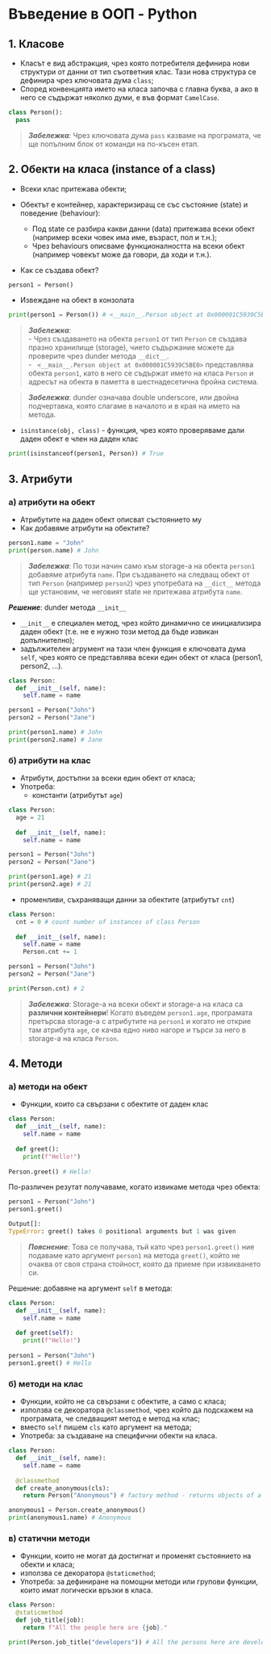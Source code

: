 # Въведение в ООП - Python
## 1. Класове
* Класът е вид абстракция, чрез която потребителя дефинира нови структури от данни от тип съответния клас. Тази нова структура се дефинира чрез ключовата дума `class`; 
* Според конвенцията името на класа започва с главна буква, а ако в него се съдържат няколко думи, е във формат `CamelCase`.

```py
class Person():
  pass
```
> _**Забележка**_: Чрез ключовата дума `pass` казваме на програмата, че ще попълним блок от команди на по-късен етап.

## 2. Обекти на класа (instance of a class)

- Всеки клас притежава обекти;
- Обектът е контейнер, характеризиращ се със състояние (state) и поведение (behaviour):
  - Под state се разбира какви данни (data) притежава всеки обект (например всеки човек има име, възраст, пол и т.н.);
  - Чрез behaviours описваме функционалността на всеки обект (например човекът може да говори, да ходи и т.н.).

- Как се създава обект?

```py
person1 = Person()
```

- Извеждане на обект в конзолата

```py
print(person1 = Person()) # <__main__.Person object at 0x000001C5939C5BE0>
```

> _**Забележка**_: <br> - Чрез създаването на обекта `person1` от тип `Person` се създава празно хранилище (storage), чието съдържание можете да проверите чрез dunder методa `__dict__`. <br> - ` <__main__.Person object at 0x000001C5939C5BE0>` представлява обекта `person1`, като в него се съдържат името на класа `Person` и адресът на обекта в паметта в шестнадесетична бройна система.

> _**Забележка**_: dunder означава double underscore, или двойна подчертавка, която слагаме в началото и в края на името на метода.

* `isinstance(obj, class)` - функция, чрез която проверяваме дали даден обект е член на даден клас
```py
print(isinstanceof(person1, Person)) # True 
```

## 3. Атрибути
### a) атрибути на обект
* Атрибутите на даден обект описват състоянието му
* Как добавяме атрибути на обектите?

```py
person1.name = "John"
print(person.name) # John
```

> _**Забележка**_: По този начин само към storage-а на обекта `person1` добавяме атрибута `name`. При създаването на следващ обект от тип `Person` (например `person2`) чрез употребата на `__dict__` метода ще установим, че неговият state не притежава атрибута `name`.

_**Решение**_: dunder метода `__init__`

  * `__init__` е специален метод, чрез който динамично се инициализира даден обект (т.е. не е нужно този метод да бъде извикан допълнително);
  * задължителен агрумент на тази член функция е ключовата дума `self`, чрез която се представлява всеки един обект от класа (person1, person2, ...).
```py
class Person:
  def __init__(self, name):
    self.name = name

person1 = Person("John")
person2 = Person("Jane")

print(person1.name) # John
print(person2.name) # Jane
```

### б) атрибути на клас
* Атрибути, достъпни за всеки един обект от класа;
* Употреба:
  * константи (атрибутът `age`)

```py
class Person:
  age = 21
  
  def __init__(self, name):
    self.name = name

person1 = Person("John")
person2 = Person("Jane")

print(person1.age) # 21
print(person2.age) # 21
```

  * променливи, съхраняващи данни за обектите (атрибутът `cnt`)
 
```py
class Person:
  cnt = 0 # count number of instances of class Person
  
  def __init__(self, name):
    self.name = name
    Person.cnt += 1

person1 = Person("John")
person2 = Person("Jane")

print(Person.cnt) # 2
```

> _**Забележка**_: Storage-а на всеки обект и storage-а на класа са **различни контейнери**! Когато въведем `person1.age`, програмата претърсва storage-а с атрибутите на `person1` и когато не открие там атрибута `age`, се качва едно ниво нагоре и търси за него в storage-a на класа `Person`.

## 4. Методи
### a) методи на обект
* Функции, които са свързани с обектите от даден клас

```py
class Person:
  def __init__(self, name):
    self.name = name
  
  def greet():
    print(f"Hello!")
 
Person.greet() # Hello!
```
По-различен резутат получаваме, когато извикаме метода чрез обекта:
```py
person1 = Person("John")
person1.greet()
```
``` py
Output[]:
TypeError: greet() takes 0 positional arguments but 1 was given
```
> _**Пояснение**_: Това се получава, тъй като чрез `person1.greet()` ние подаваме като аргумент `person1` на метода `greet()`, който не очаква от своя страна стойност, която да приеме при извикването си.

Решение: добавяне на аргумент `self` в метода:

```py
class Person:
  def __init__(self, name):
    self.name = name
  
  def greet(self):
    print(f"Hello!")
 
person1 = Person("John")
person1.greet() # Hello
```

### б) методи на клас
* Функции, който не са свързани с обектите, а само с класа;
* използва се декоратора `@classmethod`, чрез който да подскажем на програмата, че следващият метод е метод на клас;
* вместо `self` пишем `cls` като аргумент на метода;
* Употреба: за създаване на специфични обекти на класа.

```py
class Person:
  def __init__(self, name):
    self.name = name
  
  @classmethod
  def create_anonymous(cls): 
    return Person("Anonymous") # factory method - returns objects of a class

anonymous1 = Person.create_anonymous()
print(anonymous1.name) # Anonymous
```

### в) статични методи
* Функции, които не могат да достигнат и променят състоянието на обекти и класа;
* използва се декоратора `@staticmethod`;
* Употреба: за дефиниране на помощни методи или групови функции, които имат логически връзки в класа.

```py 
class Person:
  @staticmethod
  def job_title(job):
    return f"All the people here are {job}."

print(Person.job_title("developers")) # All the persons here are developers.


